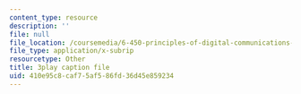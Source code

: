 ```yaml
---
content_type: resource
description: ''
file: null
file_location: /coursemedia/6-450-principles-of-digital-communications-i-fall-2006/410e95c8caf75af586fd36d45e859234_cfL8blVkE1E.vtt
file_type: application/x-subrip
resourcetype: Other
title: 3play caption file
uid: 410e95c8-caf7-5af5-86fd-36d45e859234
---
```

